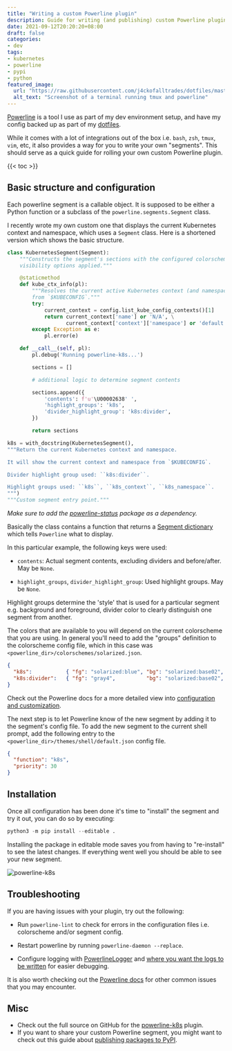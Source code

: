 ```yaml
---
title: "Writing a custom Powerline plugin"
description: Guide for writing (and publishing) custom Powerline plugins
date: 2021-09-12T20:20:20+08:00
draft: false
categories:
- dev
tags:
- kubernetes
- powerline
- pypi
- python
featured_image:
  url: "https://raw.githubusercontent.com/j4ckofalltrades/dotfiles/master/assets/env.png"
  alt_text: "Screenshot of a terminal running tmux and powerline"
---
```


[Powerline](https://github.com/powerline/powerline) is a tool I use as part of my dev environment setup, and have my config backed up as part of my [dotfiles](https://github.com/j4ckofalltrades/dotfiles).

While it comes with a lot of integrations out of the box i.e. `bash`, `zsh`, `tmux`, `vim`, etc, it also provides
a way for you to write your own "segments". This should serve as a quick guide for rolling your own custom Powerline plugin.

{{< toc >}}

## Basic structure and configuration

Each powerline segment is a callable object. It is supposed to be either a Python function or
a subclass of the `powerline.segments.Segment` class.

I recently wrote my own custom one that displays the current Kubernetes context and namespace,
which uses a `Segment` class. Here is a shortened version which shows the basic structure.

```python
class KubernetesSegment(Segment):
    """Constructs the segment's sections with the configured colorscheme and
    visibility options applied."""

    @staticmethod
    def kube_ctx_info(pl):
        """Resolves the current active Kubernetes context (and namespace)
        from `$KUBECONFIG`."""
        try:
            current_context = config.list_kube_config_contexts()[1]
            return current_context['name'] or 'N/A', \
                   current_context['context']['namespace'] or 'default'
        except Exception as e:
            pl.error(e)

    def __call__(self, pl):
        pl.debug('Running powerline-k8s...')

        sections = []

        # additional logic to determine segment contents

        sections.append({
            'contents': f'u'\U00002638' ',
            'highlight_groups': 'k8s',
            'divider_highlight_group': 'k8s:divider',
        })

        return sections

k8s = with_docstring(KubernetesSegment(),
"""Return the current Kubernetes context and namespace.

It will show the current context and namespace from `$KUBECONFIG`.

Divider highlight group used: ``k8s:divider``.

Highlight groups used: ``k8s``, ``k8s_context``, ``k8s_namespace``.
""")
"""Custom segment entry point."""
```

*Make sure to add the [powerline-status](https://pypi.org/project/powerline-status) package as a dependency.*

Basically the class contains a function that returns a [Segment dictionary](https://powerline.readthedocs.io/en/latest/develop/segments.html#segment-dictionary) which tells `Powerline` what to display.

In this particular example, the following keys were used:

- `contents`: Actual segment contents, excluding dividers and before/after.
May be `None`.

- `highlight_groups`, `divider_highlight_group`: Used highlight groups.  May be `None`.

Highlight groups determine the 'style' that is used for a particular segment e.g. background and foreground,
divider color to clearly distinguish one segment from another.

The colors that are available to you will depend on the current colorscheme that you are using. In general
you'll need to add the "groups" definition to the colorscheme config file, which in this case was
`<powerline_dir>/colorschemes/solarized.json`.

```json
{
  "k8s":           { "fg": "solarized:blue", "bg": "solarized:base02", "attrs": [] },
  "k8s:divider":   { "fg": "gray4",          "bg": "solarized:base02", "attrs": [] }
}
```

Check out the Powerline docs for a more detailed view into [configuration and customization](https://powerline.readthedocs.io/en/latest/configuration.html).

The next step is to let Powerline know of the new segment by adding it to the segment's config file.
To add the new segment to the current shell prompt, add the following entry to the `<powerline_dir>/themes/shell/default.json`
config file.

```json
{
  "function": "k8s",
  "priority": 30
}
```

## Installation

Once all configuration has been done it's time to "install" the segment and try it out, you can do so by executing:

```python
python3 -m pip install --editable .
```

Installing the package in editable mode saves you from having to "re-install" to see the latest changes.
If everything went well you should be able to see your new segment.

![powerline-k8s](https://res.cloudinary.com/j4ckofalltrades/image/upload/v1623588713/foss/powerline-k8s_uc0cxj.png)

## Troubleshooting

If you are having issues with your plugin, try out the following:

- Run `powerline-lint` to check for errors in the configuration files i.e.  colorscheme and/or segment config.

- Restart powerline by running `powerline-daemon --replace`.

- Configure logging with [PowerlineLogger](https://powerline.readthedocs.io/en/master/develop/segments.html#powerlinelogger-class) and [where you want the logs to be written](https://powerline.readthedocs.io/en/master/configuration/reference.html#config-common-log) for easier debugging.

It is also worth checking out the [Powerline docs](https://powerline.readthedocs.io/en/master/troubleshooting.html) for other common issues that you may encounter.

## Misc

- Check out the full source on GitHub for the [powerline-k8s](https://github.com/j4ckofalltrades/powerline-k8s) plugin.
- If you want to share your custom Powerline segment, you might want to check out this guide about [publishing packages to PyPI](/posts/pypi-publish/).
